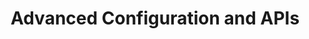 ---
title: Advanced Configuration and APIs
deprecated: false
hidden: false
metadata:
  robots: index
---